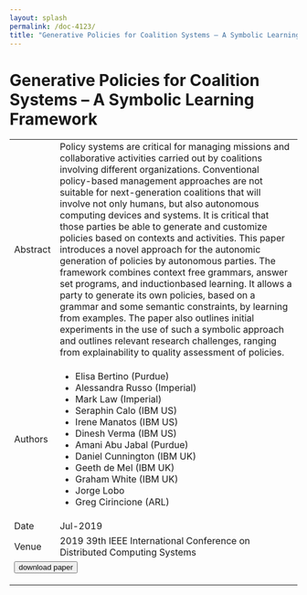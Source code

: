 ```yaml
---
layout: splash
permalink: /doc-4123/
title: "Generative Policies for Coalition Systems – A Symbolic Learning Framework"
---
```


# Generative Policies for Coalition Systems – A Symbolic Learning Framework

<table>
    <tbody>
    <tr>
        <td>Abstract</td>
        <td>Policy systems are critical for managing missions and collaborative activities carried out by coalitions involving different organizations. Conventional policy-based management approaches are not suitable for next-generation coalitions that will involve not only humans, but also autonomous computing devices and systems. It is critical that those parties be able to generate and customize policies based on contexts and activities. This paper introduces a novel approach for the autonomic generation of policies by autonomous parties. The framework combines context free grammars, answer set programs, and inductionbased learning. It allows a party to generate its own policies, based on a grammar and some semantic constraints, by learning from examples. The paper also outlines initial experiments in the use of such a symbolic approach and outlines relevant research challenges, ranging from explainability to quality assessment of policies.</td>
    </tr>
    <tr>
        <td>Authors</td>
        <td>
            <ul>
                <li>Elisa Bertino (Purdue)</li>
                <li>Alessandra Russo (Imperial)</li>
                <li>Mark Law (Imperial)</li>
                <li>Seraphin Calo (IBM US)</li>
                <li>Irene Manatos (IBM US)</li>
                <li>Dinesh Verma (IBM US)</li>
                <li>Amani Abu Jabal (Purdue)</li>
                <li>Daniel Cunnington (IBM UK)</li>
                <li>Geeth de Mel (IBM UK)</li>
                <li>Graham White (IBM UK)</li>
                <li>Jorge Lobo</li>
                <li>Greg Cirincione (ARL)</li>
            </ul>
        </td>
    </tr>
    <tr>
        <td>Date</td>
        <td>Jul-2019</td>
    </tr>
    <tr>
        <td>Venue</td>
        <td>2019 39th IEEE International Conference on Distributed Computing Systems</td>
    </tr>
        <tr>
            <td colspan="2">
                <form method="get" action="https://ibm.box.com/v/doc-4123-paper">
                    <button type="submit">download paper</button>
                </form>
            </td>
        </tr>
    </tbody>
</table>
